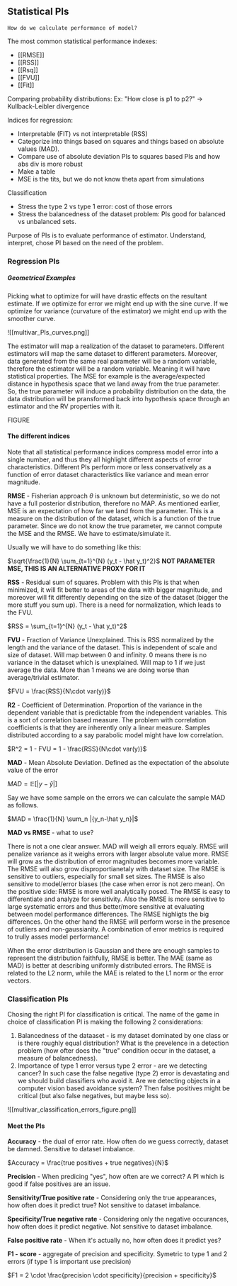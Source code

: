 ## Statistical PIs
	How do we calculate performance of model?


The most common statistical performance indexes:
* [[RMSE]]
* [[RSS]]
* [[Rsq]]
* [[FVU]]
* [[Fit]]


Comparing probability distributions:
Ex: "How close is p1 to p2?" -> Kullback-Leibler divergence




Indices for regression:
- Interpretable (FIT) vs not interpretable (RSS)
- Categorize into things based on squares and things based on absolute values (MAD).
- Compare use of absolute deviation PIs to squares based PIs and how abs div is more robust
- Make a table
- MSE is the tits, but we do not know theta apart from simulations


Classification
- Stress the type 2 vs type 1 error: cost of those errors
- Stress the balancedness of the dataset problem: PIs good for balanced vs unbalanced sets.

Purpose of PIs is to evaluate performance of estimator. Understand, interpret, chose PI based on the need of the problem.

### Regression PIs

##### Geometrical Examples
Picking what to optimize for will have drastic effects on the resultant estimate. If we optimize for error we might end up with the sine curve. If we optimize for variance (curvature of the estimator) we might end up with the smoother curve.

![[multivar_PIs_curves.png]]

The estimator will map a realization of the dataset to parameters. Different estimators will map the same dataset to different parameters. Moreover, data generated from the same real parameter will be a random variable, therefore the estimator will be a random variable. Meaning it will have statistical properties. The MSE for example is the average/expected distance in hypothesis space that we land away from the true parameter. So, the true parameter will induce a probability distribution on the data, the data distribution will be pransformed back into hypothesis space through an estimator and the RV properties with it.

FIGURE

#### The different indices
Note that all statistical performance indices compress model error into a single number, and thus they all highlight different aspects of error characteristics. Different PIs perform more or less conservatively as a function of error dataset characteristics like variance and mean error magnitude.

**RMSE** - Fisherian approach $\theta$ is unknown but deterministic, so we do not have a full posterior distribution, therefore no MAP. As mentioned earlier, MSE is an expectation of how far we land from the parameter. This is a measure on the distribution of the dataset, which is a function of the true parameter. Since we do not know the true parameter, we cannot compute the MSE and the RMSE. We have to estimate/simulate it. 

Usually we will have to do something like this:

$\sqrt{\frac{1}{N} \sum_{t=1}^{N} (y_t - \hat y_t)^2}$   **NOT PARAMETER MSE, THIS IS AN ALTERNATIVE PROXY FOR IT**

**RSS** - Residual sum of squares. Problem with this PIs is that when minimized, it will fit better to areas of the data with bigger magnitude, and moreover will fit differently depending on the size of the dataset (bigger the more stuff you sum up). There is a need for normalization, which leads to the FVU.

 $RSS = \sum_{t=1}^{N} (y_t - \hat y_t)^2$

**FVU** - Fraction of Variance Unexplained. This is RSS normalized by the length and the variance of the dataset. This is independent of scale and size of dataset. Will map between 0 and infinity. 0 means there is no variance in the dataset which is unexplained. Will map to 1 if we just average the data. More than 1 means we are doing worse than average/trivial estimator.

$FVU = \frac{RSS}{N\cdot var(y)}$

**R2** - Coefficient of Determination. Proportion of the variance in the dependent variable that is predictable from the independent variables. This is a sort of correlation based measure. The problem with correlation coefficients is that they are inherently only a linear measure. Samples distributed according to a say parabolic model might have low correlation.

$R^2 = 1 - FVU = 1 - \frac{RSS}{N\cdot var(y)}$ 



**MAD** - Mean Absolute Deviation.
Defined as the expectation of the absolute value of the error

$MAD = \mathbb E [|{y-\hat y}|]$  

Say we have some sample on the errors we can calculate the sample MAD as follows.

$MAD = \frac{1}{N} \sum_n |{y_n-\hat y_n}|$  


**MAD vs RMSE** - what to use?

There is not a one clear answer. MAD will weigh all errors equaly. RMSE will penalize variance as it weighs errors with larger absolute value more. RMSE will grow as the distribution of error magnitudes becomes more variable. The RMSE will also grow disproportianetaly with dataset size. The RMSE is sensitive to outliers, especially for small set sizes. The RMSE is also sensitive to model/error biases (the case when error is not zero mean). On the positive side: RMSE is more well analytically posed. The RMSE is easy to differentiate and analyze for sensitivity. Also the RMSE is more sensitive to large systematic errors and thus better/more sensitive at evaluating between model performance differences. The RMSE highligts the big differences. On the other hand the RMSE will perform worse in the presence of outliers and non-gaussianity. A combination of error metrics is required to trully asses model performance!

When the error distribution is Gaussian and there are enough samples to represent the distribution faithfully, RMSE is better. The MAE (same as MAD) is better at describing uniformly distributed errors. The RMSE is related to the L2 norm, while the MAE is related to the L1 norm or the error vectors.


### Classification PIs
Chosing the right PI for classification is critical. The name of the game in choice of classification PI is making the following 2 considerations:

1) Balancedness of the dataaset - is my dataset dominated by one class or is there roughly equal distribution? What is the prevelence in a detection problem (how ofter does the "true" condition occur in the dataset, a measure of balancedness).
2) Importance of type 1 error versus type 2 error - are we detecting cancer? In such case the false negative (type 2) error is devastating and we should build classifiers who avoid it. Are we detecting objects in a computer vision based avoidance system? Then false positives might be critical (but also false negatives, but maybe less so).

![[multivar_classification_errors_figure.png]]


#### Meet the PIs
**Accuracy** - the dual of error rate. How often do we guess correctly, dataset be damned. Sensitive to dataset imbalance.

$Accuracy = \frac{true positives + true negatives}{N}$

**Precision** - When predicing "yes", how often are we correct? A PI which is good if false positives are an issue.

**Sensitivity/True positive rate** - Considering only the true appearances, how often does it predict true? Not sensitive to dataset imbalance.

**Specificity/True negative rate** - Considering only the negative occurances, how often does it predict negative. Not sensitive to dataset imbalance.

**False positive rate** - When it's actually no, how often does it predict yes?

**F1 - score** - aggregate of precision and specificity. Symetric to type 1 and 2 errors (if type 1 is important use precision)

$F1 = 2 \cdot \frac{precision \cdot specificity}{precision + specificity}$
